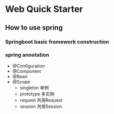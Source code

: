 # Web Quick Starter
## How to use spring
### Springboot basic framework construction
### spring annotation
- @Configuration
- @Component
- @Bean
- @Scope
    - singleton   单例
    - prototype   多实例
    - request     共用Request
    - session     共用Session